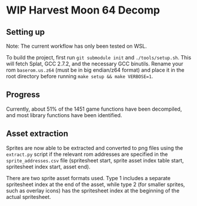 # WIP Harvest Moon 64 Decomp

## Setting up

Note: The current workflow has only been tested on WSL. 

To build the project, first run `git submodule init` and `./tools/setup.sh`. This will fetch Splat, GCC 2.7.2, and the necessary GCC binutils. Rename your rom `baserom.us.z64` (must be in big endian/z64 format) and place it in the root directory before running `make setup && make VERBOSE=1`.

## Progress

Currently, about 51% of the 1451 game functions have been decompiled, and most library functions have been identified.

## Asset extraction

Sprites are now able to be extracted and converted to png files using the `extract.py` script if the relevant rom addresses are specified in the `sprite_addresses.csv` file (spritesheet start, sprite asset index table start, spritesheet index start, asset end). 

There are two sprite asset formats used. Type 1 includes a separate spritesheet index at the end of the asset, while type 2 (for smaller sprites, such as overlay icons) has the spritesheet index at the beginning of the actual spritesheet.